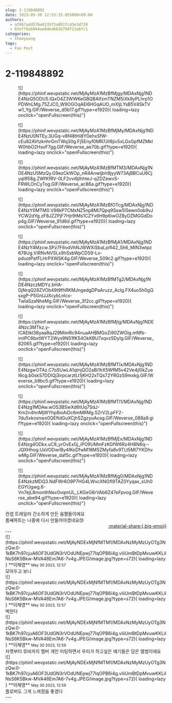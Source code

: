 ```yaml
---
slug: 2-119848892
date: 2023-05-30 12:53:15.855000+09:00
authors:
  - af867add576e0135f3a081fc43e3d728
  - 65eff6ab044ae8dea6816794f11a6fc1
categories:
  - Chaeyoung
tags:
  - Fan Post
---
```


# 2-119848892

<div class="post-container" markdown="1">
<div class="content-container md-sidebar__scrollwrap" markdown="1">


<figure markdown="1">
![](https://phinf.wevpstatic.net/MjAyMzA1MzBfMjgy/MDAxNjg1NDE4NzQ5ODU5.IQxO4Z3WWKeGBQBAlfzmTNZM5iXk9yPLhrp1OPDWnLMg.75ZJC0_W9OGOqAEl6HGqAUO_mXljLYsB5V4SkTVw1_Yg.GIF/Weverse_d0b17.gif?type=e1920){ loading=lazy onclick="openFullscreen(this)"}
</figure>

<figure markdown="1">
![](https://phinf.wevpstatic.net/MjAyMzA1MzBfMjMy/MDAxNjg1NDE4NzU0NTEy.3UGq-v8f48tHi8Y0ehxSfW-cEu82AVtzknhrGmTWq30g.Fj5Enyf0MR7JIl8jiv5xLGxGpfMZMkIW0hbO2HsoF7gg.GIF/Weverse_ae70b.gif?type=e1920){ loading=lazy onclick="openFullscreen(this)"}
</figure>

<figure markdown="1">
![](https://phinf.wevpstatic.net/MjAyMzA1MzBfMTM3/MDAxNjg1NDE4NzU5MzQy.G9ezCkWOp_nR4AnwIjbh9jyyW73AjBBCuU6CjyqI958g.ZWfKfRV-0LF2vvi6jIhhteJ-qZDZewvS-FRWLOnCyTog.GIF/Weverse_ac86a.gif?type=e1920){ loading=lazy onclick="openFullscreen(this)"}
</figure>

<figure markdown="1">
![](https://phinf.wevpstatic.net/MjAyMzA1MzBfOTcg/MDAxNjg1NDE4NzY0MTM0.V98kP7CMxNZ5np8Mi7Qpq9Ssw5l5ewn0ob9vJYCW2dYg.zF8JZZPjF7Hjr9tMs1CZYx6H9p6iwOZ8yDZMGGdDop4g.GIF/Weverse_91d6d.gif?type=e1920){ loading=lazy onclick="openFullscreen(this)"}
</figure>

<figure markdown="1">
![](https://phinf.wevpstatic.net/MjAyMzA1MzBfMjA1/MDAxNjg1NDE4NzY4Mzcw.SPz7F6vdVhNJWWXiSbaLpifI42_Sh6_MIN3wtpz678Ug.ViRNvNVSLx9hSxbWpCD59-Lx-pduotPafFLHrPXWSK4g.GIF/Weverse_509c2.gif?type=e1920){ loading=lazy onclick="openFullscreen(this)"}
</figure>

<figure markdown="1">
![](https://phinf.wevpstatic.net/MjAyMzA1MzBfMTg2/MDAxNjg1NDE4NzczMDYz.bHA-DjNrqQ28ZVOb49t9fhRKMJngedgDPaAruzz_AcIg.FX4uo5h0gQsxgP-P5GnIJJXcybLnIcx-TwIaSzaNheMg.GIF/Weverse_3f2cc.gif?type=e1920){ loading=lazy onclick="openFullscreen(this)"}
</figure>

<figure markdown="1">
![](https://phinf.wevpstatic.net/MjAyMzA1MzBfMjIg/MDAxNjg1NDE4Nzc3MTkz.y-lCAEtkl38yaa8qJ29MimRc94nuaAHBMGoZi90ZWGIg.mNfb-imIPC6bxtWYT2Wys9N51fK54OkKBU7xqvz5DyIg.GIF/Weverse_82065.gif?type=e1920){ loading=lazy onclick="openFullscreen(this)"}
</figure>

<figure markdown="1">
![](https://phinf.wevpstatic.net/MjAyMzA1MzBfMTIx/MDAxNjg1NDE4NzgwOTAz.C7oSUwLA1qtnjQO2aBi1hX5WfM5v42Ve4jl0kZuel6cg.b0skS7DDlQj3irpcarztLt1jKH22xTQs72YRGzS9mxkg.GIF/Weverse_b9bc5.gif?type=e1920){ loading=lazy onclick="openFullscreen(this)"}
</figure>

<figure markdown="1">
![](https://phinf.wevpstatic.net/MjAyMzA1MzBfMTI1/MDAxNjg1NDE4Nzg1MDAw.wOS3BSwXd6tUq7SdJ-Km2n4hnMjWYhp8ioAiDc6mMRMg.SZrV2LpFF2-7du5xkosnwx0QEftdGuXCjhSZgzyuAosg.GIF/Weverse_088a9.gif?type=e1920){ loading=lazy onclick="openFullscreen(this)"}
</figure>

<figure markdown="1">
![](https://phinf.wevpstatic.net/MjAyMzA1MzBfMjEx/MDAxNjg1NDE4Nzg4ODkx.uC8_yrOvExGj_iPO9UMmFzKGfW6Rz4H8N6q--JQXHhog.UsVODwrBy4IKoDfwM18MSZMyfa8v9TLt5MI7YKDhvwMg.GIF/Weverse_daf5c.gif?type=e1920){ loading=lazy onclick="openFullscreen(this)"}
</figure>

<figure markdown="1">
![](https://phinf.wevpstatic.net/MjAyMzA1MzBfMjg0/MDAxNjg1NDE4NzkzMDQ3.NdFWr6O9P7HG4LWvcXNGfI9TAZ0Yyqax_sUh0EGYUgwg.6-Vn7ejL8monthNec0vqmUL_LKGeG6rVAb6Z47eFpvog.GIF/Weverse_abe94.gif?type=e1920){ loading=lazy onclick="openFullscreen(this)"}
</figure>
컨셉 트레일러 간소하게 만든 움짤들이에요<br>롬쌔파트는 나중에 다시 만들어야겠네요😓

</div>
</div>

<div style="text-align: right;" markdown="1">
<a href="https://weverse.io/fromis9/fanpost/2-119848892" style="text-align: right;">:material-share:{.big-emoji}</a>
</div>
---

<div class="comments-container md-sidebar__scrollwrap" markdown="1">
<div class="comment" markdown="1">
<div class='id-container' markdown="1">
![](https://phinf.wevpstatic.net/MjAyNDExMjNfMTM1/MDAxNzMyMzUyOTg3NzQw.0-1kBK7h97cjuA6OF3UdGN3rVOdUNEpwj77IqOPB6i4g.vliiUmBtDpMvuwKKLiINsS6K5Bkw-MVA48Em7A6-7v4g.JPEG/image.jpg?type=s72){ loading=lazy }
**<span class="artist">이채영</span>** <small>May 30 2023, 12:57</small><br>
</div>
<div class='comment-body' markdown="1">
모아두고 보니
</div>
</div>
<div class="comment" markdown="1">
<div class='id-container' markdown="1">
![](https://phinf.wevpstatic.net/MjAyNDExMjNfMTM1/MDAxNzMyMzUyOTg3NzQw.0-1kBK7h97cjuA6OF3UdGN3rVOdUNEpwj77IqOPB6i4g.vliiUmBtDpMvuwKKLiINsS6K5Bkw-MVA48Em7A6-7v4g.JPEG/image.jpg?type=s72){ loading=lazy }
**<span class="artist">이채영</span>** <small>May 30 2023, 12:57</small><br>
</div>
<div class='comment-body' markdown="1">
벅찬다
</div>
</div>
<div class="comment" markdown="1">
<div class='id-container' markdown="1">
![](https://phinf.wevpstatic.net/MjAyNDExMjNfMTM1/MDAxNzMyMzUyOTg3NzQw.0-1kBK7h97cjuA6OF3UdGN3rVOdUNEpwj77IqOPB6i4g.vliiUmBtDpMvuwKKLiINsS6K5Bkw-MVA48Em7A6-7v4g.JPEG/image.jpg?type=s72){ loading=lazy }
**<span class="artist">이채영</span>** <small>May 30 2023, 12:59</small><br>
</div>
<div class='comment-body' markdown="1">
자켓부터 뮤비까지 멤버 개인 미팅하면서 우리가 하고싶은 얘기들은 담은 앨범이에요
</div>
</div>
<div class="comment" markdown="1">
<div class='id-container' markdown="1">
![](https://phinf.wevpstatic.net/MjAyNDExMjNfMTM1/MDAxNzMyMzUyOTg3NzQw.0-1kBK7h97cjuA6OF3UdGN3rVOdUNEpwj77IqOPB6i4g.vliiUmBtDpMvuwKKLiINsS6K5Bkw-MVA48Em7A6-7v4g.JPEG/image.jpg?type=s72){ loading=lazy }
**<span class="artist">이채영</span>** <small>May 30 2023, 12:59</small><br>
</div>
<div class='comment-body' markdown="1">
플로버도 그게 느껴졌음 좋겠다
</div>
</div>
</div>
---
